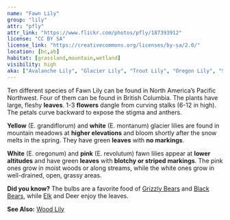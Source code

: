 ```yaml
---
name: "Fawn Lily"
group: "lily"
attr: "pfly"
attr_link: "https://www.flickr.com/photos/pfly/187393912"
license: "CC BY SA"
license_link: "https://creativecommons.org/licenses/by-sa/2.0/"
location: [bc,ab]
habitat: [grassland,mountain,wetland]
visibility: high
aka: ["Avalanche Lily", "Glacier Lily", "Trout Lily", "Oregon Lily", "Snow Lily"]
---
```

Ten different species of Fawn Lily can be found in North America’s Pacific Northwest. Four of them can be found in British Columbia. The plants have large, fleshy **leaves**. 1-3 **flowers** dangle from curving stalks (6-12 in high). The petals curve backward to expose the stigma and anthers.

**Yellow** (E. grandiflorum) and **white** (E. montanum) glacier lilies are found  in mountain meadows at **higher elevations** and bloom shortly after the snow melts in the spring. They have green **leaves** with **no markings**. 

**White** (E. oregonum) and **pink** (E. revolutum) fawn lilies appear at **lower altitudes** and have green **leaves** with **blotchy or striped markings**. The pink ones grow in moist woods or along streams, while the white ones grow in well-drained, open, grassy areas.

**Did you know?** The bulbs are a favorite food of [Grizzly Bears](/animals/grizzly/) and [Black Bears](/animals/blabear/), while [Elk](/animals/elk/) and Deer enjoy the leaves.

<!-- generated, do not edit -->
**See Also:**
[Wood Lily](/plants/woodlily/)
